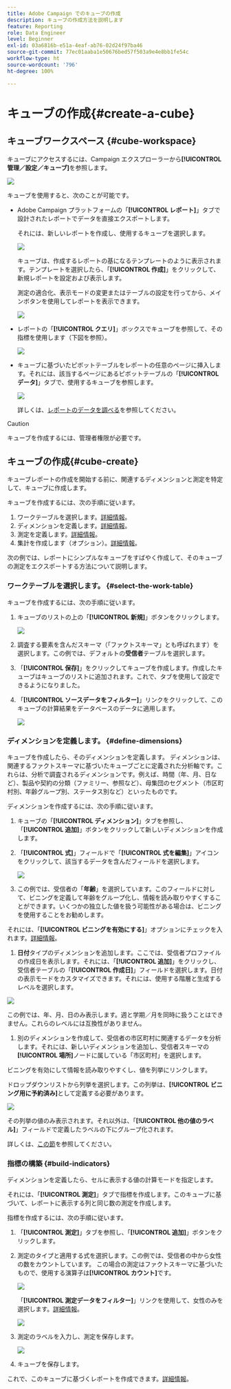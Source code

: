```yaml
---
title: Adobe Campaign でのキューブの作成
description: キューブの作成方法を説明します
feature: Reporting
role: Data Engineer
level: Beginner
exl-id: 03a6816b-e51a-4eaf-ab76-02d24f97ba46
source-git-commit: 77ec01aaba1e50676bed57f503a9e4e8bb1fe54c
workflow-type: ht
source-wordcount: '796'
ht-degree: 100%

---
```


# キューブの作成{#create-a-cube}

## キューブワークスペース {#cube-workspace}

キューブにアクセスするには、Campaign エクスプローラーから&#x200B;**[!UICONTROL 管理／設定／キューブ]**&#x200B;を参照します。

![](assets/cube-node.png)

キューブを使用すると、次のことが可能です。

* Adobe Campaign プラットフォームの「**[!UICONTROL レポート]**」タブで設計されたレポートでデータを直接エクスポートします。

  それには、新しいレポートを作成し、使用するキューブを選択します。

  ![](assets/create-new-cube.png)

  キューブは、作成するレポートの基になるテンプレートのように表示されます。テンプレートを選択したら、「**[!UICONTROL 作成]**」をクリックして、新規レポートを設定および表示します。

  測定の適合化、表示モードの変更またはテーブルの設定を行ってから、メインボタンを使用してレポートを表示できます。

  ![](assets/display-cube-table.png)

* レポートの「**[!UICONTROL クエリ]**」ボックスでキューブを参照して、その指標を使用します（下図を参照）。

  ![](assets/cube-report-query.png)

* キューブに基づいたピボットテーブルをレポートの任意のページに挿入します。それには、該当するページにあるピボットテーブルの「**[!UICONTROL データ]**」タブで、使用するキューブを参照します。

  ![](assets/cube-in-a-report.png)

  詳しくは、[レポートのデータを調べる](cube-tables.md#explore-the-data-in-a-report)を参照してください。


>[!CAUTION]
>
>キューブを作成するには、管理者権限が必要です。
>

## キューブの作成{#cube-create}

キューブレポートの作成を開始する前に、関連するディメンションと測定を特定して、キューブに作成します。

キューブを作成するには、次の手順に従います。

1. ワークテーブルを選択します。[詳細情報](#select-the-work-table)。
1. ディメンションを定義します。[詳細情報](#define-dimensions)。
1. 測定を定義します。[詳細情報](#build-indicators)。
1. 集計を作成します（オプション）。[詳細情報](customize-cubes.md#calculate-and-use-aggregates)。

次の例では、レポートにシンプルなキューブをすばやく作成して、そのキューブの測定をエクスポートする方法について説明します。

### ワークテーブルを選択します。 {#select-the-work-table}

キューブを作成するには、次の手順に従います。

1. キューブのリストの上の「**[!UICONTROL 新規]**」ボタンをクリックします。

   ![](assets/create-a-cube.png)

1. 調査する要素を含んだスキーマ（「ファクトスキーマ」とも呼ばれます）を選択します。この例では、デフォルトの&#x200B;**受信者**&#x200B;テーブルを選択します。
1. 「**[!UICONTROL 保存]**」をクリックしてキューブを作成します。作成したキューブはキューブのリストに追加されます。これで、タブを使用して設定できるようになりました。

1. 「**[!UICONTROL ソースデータをフィルター]**」リンクをクリックして、このキューブの計算結果をデータベースのデータに適用します。

   ![](assets/cube-filter-source.png)

### ディメンションを定義します。 {#define-dimensions}

キューブを作成したら、そのディメンションを定義します。 ディメンションは、関連するファクトスキーマに基づいたキューブごとに定義された分析軸です。これらは、分析で調査されるディメンションです。例えば、時間（年、月、日など）、製品や契約の分類（ファミリー、参照など）、母集団のセグメント（市区町村別、年齢グループ別、ステータス別など）といったものです。

ディメンションを作成するには、次の手順に従います。

1. キューブの「**[!UICONTROL ディメンション]**」タブを参照し、「**[!UICONTROL 追加]**」ボタンをクリックして新しいディメンションを作成します。
1. 「**[!UICONTROL 式]**」フィールドで「**[!UICONTROL 式を編集]**」アイコンをクリックして、該当するデータを含んだフィールドを選択します。

   ![](assets/cube-add-dimension.png)

1. この例では、受信者の「**年齢**」を選択しています。このフィールドに対して、ビニングを定義して年齢をグループ化し、情報を読み取りやすくすることができます。いくつかの独立した値を扱う可能性がある場合は、ビニングを使用することをお勧めします。

それには、「**[!UICONTROL ビニングを有効にする]**」オプションにチェックを入れます。[詳細情報](customize-cubes.md#data-binning)。

1. **日付**&#x200B;タイプのディメンションを追加します。ここでは、受信者プロファイルの作成日を表示します。それには、「**[!UICONTROL 追加]**」をクリックし、受信者テーブルの「**[!UICONTROL 作成日]**」フィールドを選択します。日付の表示モードをカスタマイズできます。それには、使用する階層と生成するレベルを選択します。

![](assets/cube-date-dimension.png)

この例では、年、月、日のみ表示します。週と学期／月を同時に扱うことはできません。これらのレベルには互換性がありません。

1. 別のディメンションを作成して、受信者の市区町村に関連するデータを分析します。それには、新しいディメンションを追加し、受信者スキーマの&#x200B;**[!UICONTROL 場所]**&#x200B;ノードに属している「市区町村」を選択します。

ビニングを有効にして情報を読み取りやすくし、値を列挙にリンクします。

ドロップダウンリストから列挙を選択します。この列挙は、**[!UICONTROL ビニング用に予約済み]**&#x200B;として定義する必要があります。

![](assets/cube-dimension-with-enum.png)

その列挙の値のみ表示されます。それ以外は、「**[!UICONTROL 他の値のラベル]**」フィールドで定義したラベルの下にグループ化されます。

詳しくは、[この節](customize-cubes.md#dynamically-manage-bins)を参照してください。

### 指標の構築 {#build-indicators}

ディメンションを定義したら、セルに表示する値の計算モードを指定します。

それには、「**[!UICONTROL 測定]**」タブで指標を作成します。このキューブに基づいて、レポートに表示する列と同じ数の測定を作成します。

指標を作成するには、次の手順に従います。

1. 「**[!UICONTROL 測定]**」タブを参照し、「**[!UICONTROL 追加]**」ボタンをクリックします。
1. 測定のタイプと適用する式を選択します。この例では、受信者の中から女性の数をカウントしています。 この場合の測定はファクトスキーマに基づいたもので、使用する演算子は&#x200B;**[!UICONTROL カウント]**&#x200B;です。

   ![](assets/cube-new-measure.png)

   「**[!UICONTROL 測定データをフィルター]**」リンクを使用して、女性のみを選択します。[詳細情報](customize-cubes.md#define-measures)。

   ![](assets/cube-filter-measure-data.png)

1. 測定のラベルを入力し、測定を保存します。

   ![](assets/cube-save-measure.png)

1. キューブを保存します。


これで、このキューブに基づくレポートを作成できます。[詳細情報](cube-tables.md)。
